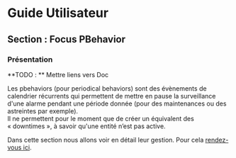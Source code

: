 # Guide Utilisateur

## Section : Focus PBehavior

### Présentation

**TODO : ** Mettre liens vers Doc

Les pbehaviors (pour periodical behaviors) sont des évènements de calendrier récurrents qui permettent de mettre en pause la surveillance d'une alarme pendant une période donnée (pour des maintenances ou des astreintes par exemple).  
Il ne permettent pour le moment que de créer un équivalent des « downtimes », à savoir qu'une entité n’est pas active.  

Dans cette section nous allons voir en détail leur gestion. Pour cela [rendez-vous ici]().  